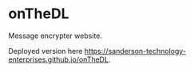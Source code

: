# onTheDL

Message encrypter website.

Deployed version here https://sanderson-technology-enterprises.github.io/onTheDL. 
